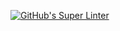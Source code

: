 [![GitHub's Super Linter](https://github.com/ICS20-Programming-davidu/Unit3-04-HTML-FarenheitCelsius/workflows/GitHub's%20Super%20Linter/badge.svg)](https://github.com/ICS20-Programming-davidu/Unit3-04-HTML-FarenheitCelsius/actions)